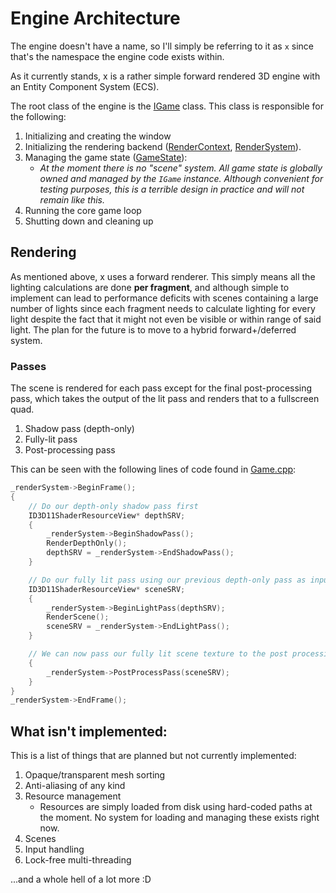# Engine Architecture

The engine doesn't have a name, so I'll simply be referring to it as `x` since that's the namespace the engine code exists within.

As it currently stands, x is a rather simple forward rendered 3D engine with an Entity Component System (ECS).

The root class of the engine is the [IGame](../Code/Engine/Game.hpp) class. This class is responsible for the following:

1. Initializing and creating the window
2. Initializing the rendering backend ([RenderContext](../Code/Engine/RenderContext.hpp), [RenderSystem](../Code/Engine/RenderSystem.hpp)).
3. Managing the game state ([GameState](../Code/Engine/GameState.hpp)):
	- *At the moment there is no "scene" system. All game state is globally owned and managed by the `IGame` instance. Although convenient for testing purposes, this is a terrible design in practice and will not remain like this.*
4. Running the core game loop
5. Shutting down and cleaning up

## Rendering

As mentioned above, x uses a forward renderer. This simply means all the lighting calculations are done **per fragment**, and although simple to implement can lead to performance deficits with scenes containing a large number of lights since each fragment needs to calculate lighting for every light despite the fact that it might not even be visible or within range of said light. The plan for the future is to move to a hybrid forward+/deferred system.

### Passes

The scene is rendered for each pass except for the final post-processing pass, which takes the output of the lit pass and renders that to a fullscreen quad.

1. Shadow pass (depth-only)
2. Fully-lit pass
3. Post-processing pass

This can be seen with the following lines of code found in [Game.cpp](../Code/Engine/Game.cpp):

```cpp
_renderSystem->BeginFrame();
{
    // Do our depth-only shadow pass first
    ID3D11ShaderResourceView* depthSRV;
    {
        _renderSystem->BeginShadowPass();
        RenderDepthOnly();
        depthSRV = _renderSystem->EndShadowPass();
    }

    // Do our fully lit pass using our previous depth-only pass as input for our shadow mapping shader
    ID3D11ShaderResourceView* sceneSRV;
    {
        _renderSystem->BeginLightPass(depthSRV);
        RenderScene();
        sceneSRV = _renderSystem->EndLightPass();
    }

    // We can now pass our fully lit scene texture to the post processing pipeline to be processed and displayed on screen
    {
        _renderSystem->PostProcessPass(sceneSRV);
    }
}
_renderSystem->EndFrame();
```

## What **isn't** implemented:

This is a list of things that are planned but not currently implemented:

1. Opaque/transparent mesh sorting
2. Anti-aliasing of any kind
3. Resource management
	- Resources are simply loaded from disk using hard-coded paths at the moment. No system for loading and managing these exists right now.
4. Scenes
5. Input handling
6. Lock-free multi-threading

...and a whole hell of a lot more :D